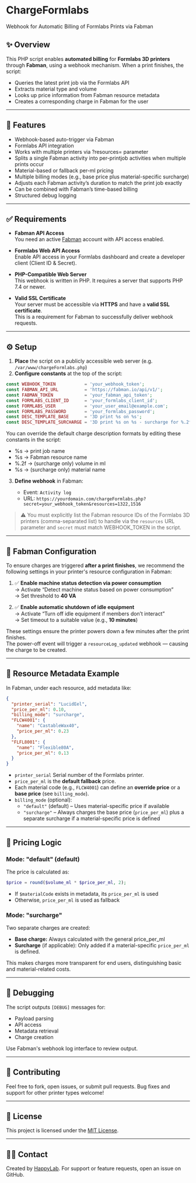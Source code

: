 # ChargeFormlabs

Webhook for Automatic Billing of Formlabs Prints via Fabman

## ✨ Overview

This PHP script enables **automated billing** for **Formlabs 3D printers** through **Fabman**, using a webhook mechanism. When a print finishes, the script:

* Queries the latest print job via the Formlabs API
* Extracts material type and volume
* Looks up price information from Fabman resource metadata
* Creates a corresponding charge in Fabman for the user

---

## 🔧 Features

* Webhook-based auto-trigger via Fabman
* Formlabs API integration
* Works with multiple printers via ?resources= parameter
* Splits a single Fabman activity into per-printjob activities when multiple prints occur
* Material-based or fallback per-ml pricing
* Multiple billing modes (e.g., base price plus material-specific surcharge)
* Adjusts each Fabman activity’s duration to match the print job exactly
* Can be combined with Fabman’s time-based billing
* Structured debug logging

---

## ✅ Requirements

- **Fabman API Access**  
  You need an active [Fabman](https://fabman.io/) account with API access enabled.

- **Formlabs Web API Access**  
  Enable API access in your Formlabs dashboard and create a developer client (Client ID & Secret).

- **PHP-Compatible Web Server**  
  This webhook is written in PHP. It requires a server that supports PHP 7.4 or newer.

- **Valid SSL Certificate**  
  Your server must be accessible via **HTTPS** and have a **valid SSL certificate**.  
  This is a requirement for Fabman to successfully deliver webhook requests.

---

## ⚙️ Setup

1. **Place** the script on a publicly accessible web server (e.g. `/var/www/chargeFormlabs.php`)
2. **Configure constants** at the top of the script:

```php
const WEBHOOK_TOKEN           = 'your_webhook_token';
const FABMAN_API_URL          = 'https://fabman.io/api/v1/';
const FABMAN_TOKEN            = 'your_fabman_api_token';
const FORMLABS_CLIENT_ID      = 'your_formlabs_client_id';
const FORMLABS_USER           = 'your_user_email@example.com';
const FORMLABS_PASSWORD       = 'your_formlabs_password';
const DESC_TEMPLATE_BASE      = '3D print %s on %s';
const DESC_TEMPLATE_SURCHARGE = '3D print %s on %s - surcharge for %.2f ml %s';
```

You can override the default charge description formats by editing these constants in the script:
  * %s → print job name
  * %s → Fabman resource name
  * %.2f → (surcharge only) volume in ml
  * %s → (surcharge only) material name

3. **Define webhook** in Fabman:

   * Event: `Activity log`
   * URL: `https://yourdomain.com/chargeFormlabs.php?secret=your_webhook_token&resources=1322,1516`

> ⚠️ You must explicitly list the Fabman resource IDs of the Formlabs 3D printers (comma-separated list) to handle via the `resources` URL parameter and `secret` must match WEBHOOK_TOKEN in the script.

---

## 🔌 Fabman Configuration

To ensure charges are triggered **after a print finishes**, we recommend the following settings in your printer's resource configuration in Fabman:

1. ✅ **Enable machine status detection via power consumption**  
   → Activate “Detect machine status based on power consumption”  
   → Set threshold to **40 VA**

2. ✅ **Enable automatic shutdown of idle equipment**  
   → Activate “Turn off idle equipment if members don’t interact”  
   → Set timeout to a suitable value (e.g., **10 minutes**)

These settings ensure the printer powers down a few minutes after the print finishes.  
The power-off event will trigger a `resourceLog_updated` webhook — causing the charge to be created.

---

## 💼 Resource Metadata Example

In Fabman, under each resource, add metadata like:

```json
{
  "printer_serial": "LucidEel",
  "price_per_ml": 0.10,
  "billing_mode": "surcharge",
  "FLCW4001": {
    "name": "CastableWax40",
    "price_per_ml": 0.23
  },
  "FLFL8001": {
    "name": "Flexible80A",
    "price_per_ml": 0.13
  }
}

```

* `printer_serial` Serial number of the Formlabs printer.
* `price_per_ml` is the **default fallback** price.
* Each material code (e.g., `FLCW4001`) can define an **override price** or a **base price** (see `billing_mode`).
* `billing_mode` (optional):
  * `"default"` (default) – Uses material-specific price if available
  * `"surcharge"` – Always charges the base price (`price_per_ml`) plus a separate surcharge if a material-specific price is defined

---

## 🔢 Pricing Logic

### Mode: "default" (default)

The price is calculated as:

```php
$price = round($volume_ml * $price_per_ml, 2);
```

* If `$materialCode` exists in metadata, its `price_per_ml` is used
* Otherwise, `price_per_ml` is used as fallback

### Mode: "surcharge"

Two separate charges are created:

* **Base charge:** Always calculated with the general price_per_ml
* **Surcharge** (if applicable): Only added if a material-specific `price_per_ml` is defined.

This makes charges more transparent for end users, distinguishing basic and material-related costs.

---

## 🧰 Debugging

The script outputs `[DEBUG]` messages for:

* Payload parsing
* API access
* Metadata retrieval
* Charge creation

Use Fabman's webhook log interface to review output.

---

## 🔗 Contributing

Feel free to fork, open issues, or submit pull requests. Bug fixes and support for other printer types welcome!

---

## 📄 License

This project is licensed under the [MIT License](LICENSE).

---

## 🙋‍♂️ Contact

Created by [HappyLab](https://happylab.at). For support or feature requests, open an issue on GitHub.
